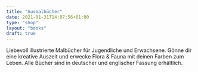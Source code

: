 ```yaml
---
title: "Ausmalbücher"
date: 2021-01-31T14:07:56+01:00
type: "shop"
layout: "books"
draft: true
---
```


Liebevoll illustrierte Malbücher für Jugendliche und Erwachsene. Gönne dir eine kreative Auszeit und erwecke Flora & Fauna mit deinen Farben zum Leben. Alle Bücher sind in deutscher und englischer Fassung erhältlich.